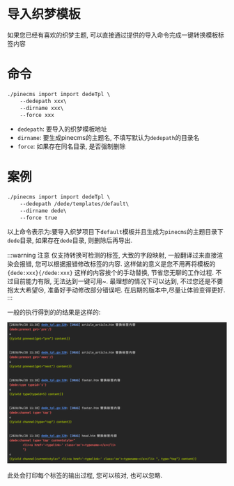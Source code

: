 # 导入织梦模板

如果您已经有喜欢的织梦主题, 可以直接通过提供的导入命令完成一键转换模板标签内容

# 命令
```shell
./pinecms import import dedeTpl \
    --dedepath xxx\ 
    --dirname xxx\
    --force xxx
```
- `dedepath`: 要导入的织梦模板地址
- `dirname`: 要生成pinecms的主题名, 不填写默认为`dedepath`的目录名
- `force`: 如果存在同名目录, 是否强制删除

# 案例
```shell
./pinecms import import dedeTpl \
    --dedepath /dede/templates/default\ 
    --dirname dede\
    --force true
```
以上命令表示为:要导入织梦项目下`default`模板并且生成为`pinecms`的主题目录下`dede`目录, 如果存在`dede`目录, 则删除后再导出. 

:::warning 注意
仅支持转换可检测的标签, 大致的字段映射, 一般翻译过来直接渲染会报错, 您可以根据报错修改标签的内容.
这样做的意义是您不用再将模板的`{dede:xxx}{/dede:xxx}` 这样的内容挨个的手动替换, 节省您无聊的工作过程.
不过目前能力有限, 无法达到一键可用~. 最理想的情况下可以达到, 不过您还是不要抱太大希望😢, 准备好手动修改部分错误吧. 在后期的版本中,尽量让体验变得更好.  
:::


一般的执行得到的的结果是这样的: 

![](https://raw.githubusercontent.com/xiusin/assets/master/20200428113856.png)

此处会打印每个标签的输出过程, 您可以核对, 也可以忽略. 